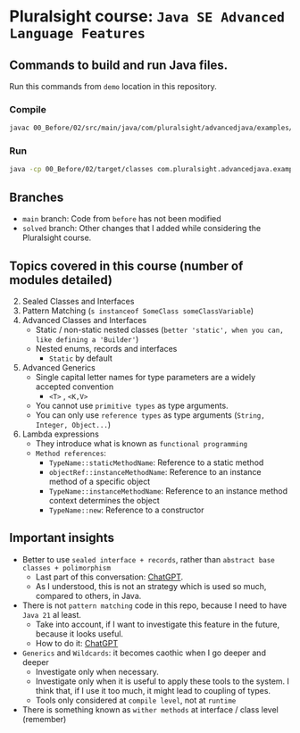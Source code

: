 # Pluralsight course: `Java SE Advanced Language Features`

## Commands to build and run Java files.

Run this commands from `demo` location in this repository.

### Compile
```bash
javac 00_Before/02/src/main/java/com/pluralsight/advancedjava/examples/example01/*.java -d 00_Before/02/target/classes/
```

### Run
```bash
java -cp 00_Before/02/target/classes com.pluralsight.advancedjava.examples.example01.Main
```

## Branches

- `main` branch: Code from `before` has not been modified
- `solved` branch: Other changes that I added while considering the Pluralsight course.


## Topics covered in this course (number of modules detailed)
2. Sealed Classes and Interfaces
3. Pattern Matching (`s instanceof SomeClass someClassVariable`)
4. Advanced Classes and Interfaces
   - Static / non-static nested classes (`better 'static', when you can, like defining a 'Builder'`)
   - Nested enums, records and interfaces
     - `Static` by default
5. Advanced Generics
   - Single capital letter names for type parameters are a widely accepted convention
     - `<T>` , `<K,V>`
   - You cannot use `primitive types` as type arguments.
   - You can only use `reference types` as type arguments (`String, Integer, Object...`)
6. Lambda expressions
   - They introduce what is known as `functional programming`
   - `Method references`:
     - `TypeName::staticMethodName`: Reference to a static method
     - `objectRef::instanceMethodName`: Reference to an instance method of a specific object
     - `TypeName::instanceMethodName`: Reference to an instance method context determines the object
     - `TypeName::new`: Reference to a constructor

## Important insights

- Better to use `sealed interface + records`, rather than `abstract base classes + polimorphism`
  - Last part of this conversation: [ChatGPT](https://chatgpt.com/share/6706457c-2604-8010-9a42-fcc7057eb035).
  - As I understood, this is not an strategy which is used so much, compared to others, in Java.
- There is not `pattern matching` code in this repo, because I need to have `Java 21` al least.
  - Take into account, if I want to investigate this feature in the future, because it looks useful.
  - How to do it: [ChatGPT](https://chatgpt.com/share/6706506b-a208-8010-b57e-08df0a83a94a)
- `Generics` and `Wildcards`: it becomes caothic when I go deeper and deeper
  - Investigate only when necessary.
  - Investigate only when it is useful to apply these tools to the system. I think that, if I use it too much, it might lead to coupling of types.
  - Tools only considered at `compile level`, not at `runtime`
- There is something known as `wither methods` at interface / class level (remember)

